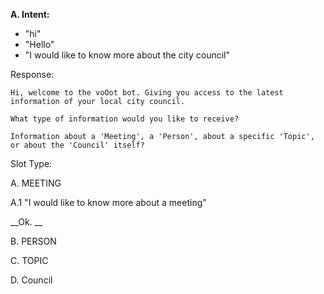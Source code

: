 __A. Intent:__
  - "hi"
  - "Hello"
  - "I would like to know more about the city council"


  Response:


    Hi, welcome to the voOot bot. Giving you access to the latest information of your local city council.

    What type of information would you like to receive?

    Information about a 'Meeting', a 'Person', about a specific 'Topic', or about the 'Council' itself?

  Slot Type: 

A. MEETING

A.1 "I would like to know more about a meeting"

  __Ok. __

B. PERSON


C. TOPIC


D. Council
